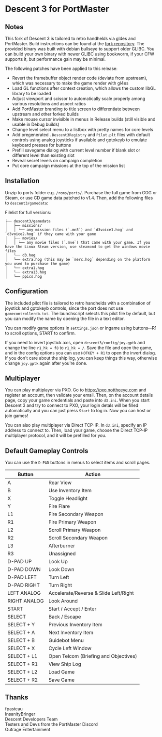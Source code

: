 # Descent 3 for PortMaster

## Notes
This fork of Descent 3 is tailored to retro handhelds via gl4es and PortMaster. Build instructions can be found at the [fork repository](https://github.com/JeodC/Descent3). The provided binary was built with debian bullseye to support older GLIBC. You can build your own binary with newer GLIBC using bookworm, if your CFW supports it, but performance gain may be minimal.

The following patches have been applied to this release:

- Revert the framebuffer object render code (deviate from upstream), which was necessary to make the game render with gl4es
- Load GL functions after context creation, which allows the custom libGL library to be loaded
- Adjust viewport and scissor to automatically scale properly among various resolutions and aspect ratios
- Add PortMaster branding to title screen to differentiate between upstream and other forked builds
- Make mouse cursor invisible in menus in Release builds (still visible and usable in Debug builds)
- Change level select menu to a listbox with pretty names for core levels
- Add pregenerated `.Descent3Registry` and `Pilot.plt` files with default controls using analog joysticks if available and gptokeyb to emulate keyboard presses for buttons
- Prefill savegame dialog with current level number if blank slot or different level than existing slot
- Reveal secret levels on campaign completion
- Put core campaign missions at the top of the mission list

## Installation
Unzip to ports folder e.g. `/roms/ports/`. Purchase the full game from GOG or Steam, or use CD game data patched to v1.4. Then, add the following files to `descent3/gamedata`:

Filelist for full versions:
```
├── descent3/gamedata  
│   ├── missions/  
│   │ └── any mission files (`.mn3`) and `d3voice1.hog` and `d3voice2.hog` if they came with your game  
│   ├── movies/  
│   │ └── any movie files (`.mve`) that came with your game. If you have the Linux Steam version, use steamcmd to get the windows movie files  
│   └── d3.hog  
│   └── extra.hog (this may be `merc.hog` depending on the platform you used to purchase the game)  
│   └── extra1.hog  
│   └── extra13.hog  
│   └── ppics.hog
```

## Configuration
The included pilot file is tailored to retro handhelds with a combination of joystick and gptokeyb controls, since the port does not use `gamecontrollerdb.txt`. The launchscript selects this pilot file by default, but you can modify the name by opening the file in a text editor.

You can modify game options in `settings.json` or ingame using buttons--R1 to scroll options, START to confirm.

If you need to invert joystick axis, open `descent3/config/joy.gptk` and change the line `r1_hk = f8` to `r1_hk = /`. Save the file and open the game, and in the config options you can use `HOTKEY + R1` to open the invert dialog. If you don't care about the ship log, you can keep things this way, otherwise change `joy.gptk` again after you're done.

## Multiplayer
You can play multiplayer via PXO. Go to https://pxo.nottheeye.com and register an account, then validate your email. Then, on the account details page, copy your game credentials and paste into `d3.ini`. When you start Descent 3 and try to connect to PXO, your login detals will be filled automatically and you can just press `Start` to log in. Now you can host or join games!

You can also play multiplayer via Direct TCP-IP. In `d3.ini`, specify an IP address to connect to. Then, load your game, choose the Direct TCP-IP multiplayer protocol, and it will be prefilled for you.

## Default Gameplay Controls
You can use the `D-PAD` buttons in menus to select items and scroll pages.

| Button | Action |
|--|--| 
|A|Rear View|
|B|Use Inventory Item|
|X|Toggle Headlight|
|Y|Fire Flare|
|L1|Fire Secondary Weapon|
|R1|Fire Primary Weapon|
|L2|Scroll Primary Weapon|
|R2|Scroll Secondary Weapon|
|L3|Afterburner|
|R3|Unassigned|
|D-PAD UP|Look Up|
|D-PAD DOWN|Look Down|
|D-PAD LEFT|Turn Left|
|D-PAD RIGHT|Turn Right|
|LEFT ANALOG|Accelerate/Reverse & Slide Left/Right|
|RIGHT ANALOG|Look Around|
|START|Start / Accept / Enter|
|SELECT|Back / Escape|
|SELECT + Y|Previous Inventory Item|
|SELECT + A|Next Inventory Item|
|SELECT + B|Guidebot Menu|
|SELECT + X|Cycle Left Window|
|SELECT + L1|Open Telcom (Briefing and Objectives)|
|SELECT + R1|View Ship Log|
|SELECT + L2|Load Game|
|SELECT + R2|Save Game|

## Thanks
fpasteau  
InsanityBringer  
Descent Developers Team  
Testers and Devs from the PortMaster Discord  
Outrage Entertainment  
